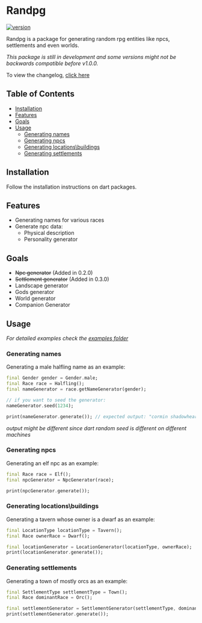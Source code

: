 # Randpg <!-- omit in toc -->

[![version](https://img.shields.io/badge/version-0.3.0-green.svg)](https://semver.org)

Randpg is a package for generating random rpg entities like npcs, settlements and even worlds.

*This package is still in development and some versions might not be backwards compatible before v1.0.0.*

To view the changelog, [click here](./CHANGELOG.md)

## Table of Contents <!-- omit in toc -->

- [Installation](#installation)
- [Features](#features)
- [Goals](#goals)
- [Usage](#usage)
  - [Generating names](#generating-names)
  - [Generating npcs](#generating-npcs)
  - [Generating locations\\buildings](#generating-locationsbuildings)
  - [Generating settlements](#generating-settlements)

## Installation

Follow the installation instructions on dart packages.

## Features

* Generating names for various races
* Generate npc data:
  * Physical description
  * Personality generator

## Goals

- ~~Npc generator~~ (Added in 0.2.0)
- ~~Settlement generator~~ (Added in 0.3.0)
- Landscape generator
- Gods generator
- World generator
- Companion Generator

## Usage

*For detailed examples check the [examples folder](./examples/)*

### Generating names

Generating a male halfling name as an example:

```dart
final Gender gender = Gender.male;
final Race race = Halfling();
final nameGenerator = race.getNameGenerator(gender);

// if you want to seed the generator:
nameGenerator.seed(1234);

print(nameGenerator.generate()); // expected output: "cormin shadowheart"
```
*output might be different since dart random seed is different on different machines* 

### Generating npcs

Generating an elf npc as an example:
```dart
final Race race = Elf();
final npcGenerator = NpcGenerator(race);

print(npcGenerator.generate());
```

### Generating locations\buildings

Generating a tavern whose owner is a dwarf as an example:
```dart
final LocationType locationType = Tavern();
final Race ownerRace = Dwarf();

final locationGenerator = LocationGenerator(locationType, ownerRace);
print(locationGenerator.generate());
```

### Generating settlements

Generating a town of mostly orcs as an example:
```dart
final SettlementType settlementType = Town();
final Race dominantRace = Orc();

final settlementGenerator = SettlementGenerator(settlementType, dominantRace);
print(settlementGenerator.generate());
```